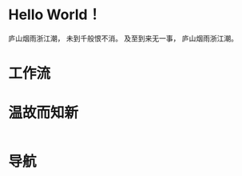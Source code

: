<h1 class="beginning"> Hello World！</h1>

庐山烟雨浙江潮，
未到千般恨不消。
及至到来无一事，
庐山烟雨浙江潮。

<Timestamp/>

<GetStarted routerPath="/guide/" pageTitle="食用指南" />
<GetStarted routerPath="/informalessay/" pageTitle="Get Started~" />

<h1>工作流</h1>
<div>
    <GetStarted routerPath="/FollowuUpExercise/" pageTitle="跟进练习" />
</div>

<h1>温故而知新</h1>
<nav style="display:flex;justify-content:space-around;flex-warp:wrap;">
    <GetStarted notePath="https://changhengheng.github.io/npmNotes/" pageTitle="NPM" style="flex-shrink:0;margin-left:20px;margin-right:20px" />
    <GetStarted notePath="https://changhengheng.github.io/basisOfCriticalThinking/" pageTitle="批判性思考" style="flex-shrink:0;margin-left:20px;margin-right:20px"/>
    <GetStarted notePath="https://changhengheng.github.io/npmNotes/" pageTitle="NPM" style="flex-shrink:0;margin-left:20px;margin-right:20px" />
    <GetStarted notePath="https://changhengheng.github.io/npmNotes/" pageTitle="NPM" style="flex-shrink:0;margin-left:20px;margin-right:20px" />
</nav>

<h1>导航</h1>
<nav style="display:flex;justify-content:space-around;flex-warp:wrap;flex-shrink:0;">
    <GetStarted routerPath="/tasklibrary/" pageTitle="任务库" style="flex-shrink:0;margin-left:20px;margin-right:20px" />
    <GetStarted routerPath="/inbox/" pageTitle="收集箱" style="flex-shrink:0;margin-left:20px;margin-right:20px" />
    <GetStarted routerPath="/AesopsFables/" pageTitle="伊索寓言" style="flex-shrink:0;margin-left:20px;margin-right:20px" />
    <GetStarted routerPath="/WorldlyWisdom/" pageTitle="普世智慧" style="flex-shrink:0;margin-left:20px;margin-right:20px" />
</nav>
